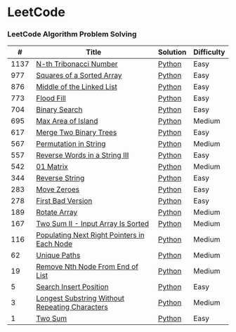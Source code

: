 # LeetCode
### LeetCode Algorithm Problem Solving


| # | Title | Solution | Difficulty |
|---| ----- | -------- | ---------- |
|1137|[N-th Tribonacci Number](https://leetcode.com/problems/n-th-tribonacci-number/) | [Python](./algorithms/python/NTribonacciNumber/TribonacciNuber.py) |Easy|
|977|[Squares of a Sorted Array](https://leetcode.com/problems/squares-of-a-sorted-array) | [Python](./algorithms/python/SquareSortedArr/squaresSortedArr.py) |Easy|
|876|[Middle of the Linked List](https://leetcode.com/problems/middle-of-the-linked-list) | [Python](./algorithms/python/MiddeloftheLinkedList/middleofLinkedList.py) |Easy|
|773|[Flood Fill](https://leetcode.com/problems/flood-fill/) | [Python](./algorithms/python/FloodFill/floodfill.py) |Easy|
|704|[Binary Search](https://leetcode.com/problems/binary-search/) | [Python](./algorithms/python/BinarySearch/BinarySearch.py) |Easy|
|695|[Max Area of Island](https://leetcode.com/problems/max-area-of-island/) | [Python](./algorithms/python/MaxAreaofIsland/maxAreaofIsland.py) |Medium|
|617|[Merge Two Binary Trees](https://leetcode.com/problems/merge-two-binary-trees) | [Python](./algorithms/python/MeargeTwoBinaryTrees/mergeTwoBT.py) |Easy|
|567|[Permutation in String](https://leetcode.com/problems/permutation-in-string) | [Python](./algorithms/python/PermutationString/permutationInString.py) |Medium|
|557|[Reverse Words in a String III](https://leetcode.com/problems/reverse-words-in-a-string-iii) | [Python](./algorithms/python/ReverseWordsinaStringIII/reverseWordsinsString3.py) |Easy|
|542|[01 Matrix](https://leetcode.com/problems/01-matrix/) | [Python](./algorithms/python/01Matrix/01matrix.py) |Medium|
|344|[Reverse String](https://leetcode.com/problems/reverse-string) | [Python](./algorithms/python/ReverseString/reverseString.py) |Easy|
|283|[Move Zeroes](https://leetcode.com/problems/move-zeroes) | [Python](./algorithms/python/MoveZeroes/moveZeroes.py) |Easy|
|278|[First Bad Version](https://leetcode.com/problems/first-bad-version) | [Python](./algorithms/python/FirstBadVersion/FirstBadVersion.py) |Easy|
|189|[Rotate Array](https://leetcode.com/problems/rotate-array) | [Python](./algorithms/python/RotateArray/rotateArray.py) |Medium|
|167|[Two Sum II - Input Array Is Sorted](https://leetcode.com/problems/two-sum-ii-input-array-is-sorted) | [Python](./algorithms/python/InputArrayIsSorted/inputArrayisSorted.py) |Medium|
|116|[Populating Next Right Pointers in Each Node](https://leetcode.com/problems/populating-next-right-pointers-in-each-node/) | [Python](./algorithms/python/PopulationNextRightPointer/populatNextright.py) |Medium|
|62|[Unique Paths](https://leetcode.com/problems/unique-paths/) | [Python](./algorithms/python/UniquePaths/uniquePaths.py) |Medium|
|19|[Remove Nth Node From End of List](https://leetcode.com/problems/remove-nth-node-from-end-of-list) | [Python](./algorithms/python/RemoveNthNodeFromEnd/removeNthNode.py) |Medium|
|5|[Search Insert Position](https://leetcode.com/problems/search-insert-position) | [Python](./algorithms/python/SearchInsertPosition/searchInsertPosition.py) |Easy|
|3|[Longest Substring Without Repeating Characters](https://leetcode.com/problems/longest-substring-without-repeating-characters) | [Python](./algorithms/python/LongestSubstring/longestSubstring.py) |Medium|
|1|[Two Sum](https://leetcode.com/problems/two-sum) | [Python](./algorithms/python/TwoSum/twoSum.py) |Easy|

